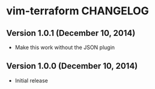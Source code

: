 # vim-terraform CHANGELOG

## Version 1.0.1 (December 10, 2014)

* Make this work without the JSON plugin

## Version 1.0.0 (December 10, 2014)

* Initial release
